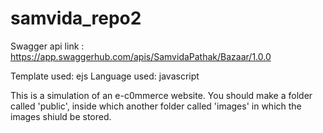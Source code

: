 # samvida_repo2

Swagger api link : https://app.swaggerhub.com/apis/SamvidaPathak/Bazaar/1.0.0

Template used: ejs
Language used: javascript
 
 This is a simulation of an e-c0mmerce website.
 You should make a folder called 'public', inside which another folder called 'images' in which the images shiuld be stored.
